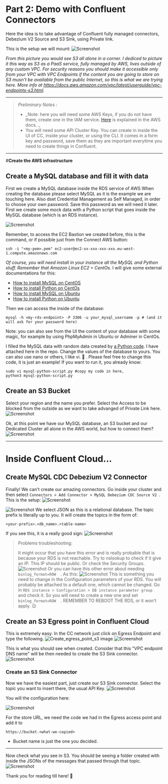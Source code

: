 # Part 2: Demo with Confluent Connectors

Here the idea is to take advantage of Confluent fully managed connectors, Debezium V2 Source and S3 Sink, using Private link.

This is the setup we will mount:
![Screenshot](https://github.com/angietd94/confluent-webinar-connect-private-networking/blob/c929dee23ac648d93b1887e816ee599eae4d041d/images/demo-schema.png)

_From this picture you would see S3 all alone in a corner. I dediced to picture it this way as S3 as a PaaS service, fully managed by AWS, lives outside of any custom VPC. For security reasons you should make it accessible only from your VPC with VPC Endpoints if the content you are going to store on S3 musn't be available from the public Internet, so this is what we are trying here._ _More info at https://docs.aws.amazon.com/vpc/latest/userguide/vpc-endpoints-s3.html._


_______
> _Preliminary Notes :_
> - _Note: here you will need some AWS Keys, if you do not have them, create one in the IAM service. [Here](https://docs.aws.amazon.com/IAM/latest/UserGuide/id_credentials_access-keys.html#Using_CreateAccessKey) is explained in the AWS docs. _
> - You will need some API Cluster Key. You can create in inside the UI of CC, inside your cluster, or using the CLI. It comes in a form key and password, save them as they are important everytime you need to create things in Confluent.
___________
#**Create the AWS infrastructure**
## **Create a MySQL database and fill it with data**
First we create a MySQL database inside the RDS service of AWS
When creating the database please select MySQL as it is the example we are touching here.
Also dset Credential Management as Self Managed, in order to choose your own password. Save this password as we will need it later.
First we create some mock data with a Python script that goes inside the MySQL database (which is an RDS instance).

![Screenshot](https://github.com/angietd94/confluent-webinar-connect-private-networking/blob/7db0f8af95039a71498d167be52113c5ecc2cf03/images/select_rds_database.png)

Remember, to access the EC2 Bastion we created before, this is the command, or if possible just from the Connect AWS button:
```
ssh -i "<my-pem>.pem" ec2-user@ec2-xx-xxx-xxx-xxx.eu-west-1.compute.amazonaws.com
```
_Of course, you will need install in your instance all the MySQL and Python stuff. Remember that Amazon Linux EC2 = CentOs._
I will give some external documentations for this:
- [How to install MySQL on CentOS](https://www.digitalocean.com/community/tutorials/how-to-install-mysql-on-centos-7)
- [How to install Python on CentOs](https://www.liquidweb.com/kb/how-to-install-python-3-on-centos-7/)
- [How to install MySQL on Ubuntu](https://www.digitalocean.com/community/tutorials/how-to-install-mysql-on-ubuntu-20-04)
- [How to install Python on Ubuntu](https://phoenixnap.com/kb/how-to-install-python-3-ubuntu)
  
Then we can access the inside of the database:
```
mysql -h <my-rds-endpoint> -P 3306 -u your_mysql_username -p # (and it will ask for your password here)
```

Note: you can also see from the UI the content of your database with some magic, for example by using PhpMyAdmin in Ubuntu or Adminer in CentOs.

I filled the MySQL data with random data created by [a Python code](https://github.com/angietd94/confluent-webinar-connect-private-networking/blob/main/mysql-python-script.py). I have attached here in the repo. Change the values of the database to yours. You can also use nano or others, I like vi. :see_no_evil:	. Please feel free to change this code, it is just an example!
If you want to run it, you already know: 
```
sudo vi mysql-python-script.py #copy my code in here,
python3 mysql-python-script.py
```

## **Create an S3 Bucket**
Select your region and the name you prefer.
Select the Access to be blocked from the outside as we want to take advanged of Private Link here.
![Screenshot](https://github.com/angietd94/confluent-webinar-connect-private-networking/blob/5a258b2727bc5d801bd35ad2ad7fade560b9117b/images/bucket_block.png)


Ok, at this point we have our MySQL database, an S3 bucket and our Dedicated Cluster all alone in the AWS world, but how to connect them?
![Screenshot](https://github.com/angietd94/confluent-webinar-connect-private-networking/blob/512e2f8a107246250d5092f2c5ddcb07a0ef1c5a/images/only_mysql_and_s3.png)
________
# Inside Confluent Cloud...
## Create MySQL CDC Debezium V2 Connector

Finally! We can't create our amazing connectors.
Go inside your cluster and then select   ```Connectors > Add Connector > MySQL Debezium CDC Source V2 ```.
This is the setup:
![Screenshot](https://github.com/angietd94/confluent-webinar-connect-private-networking/blob/5318c2a0b7168ad4ebfaf7e34bafe2d8268e1f65/images/debezium_creatiom.png)



![Screenshot](https://github.com/angietd94/confluent-webinar-connect-private-networking/blob/3e301b08c9fa0249752cfcdca4c5fc721f31f0fa/debezium_setup.png)
We select JSON as this is a relational database. The topic prefix is literally up to you.
It will create the topics in the form of:
```
<your-prefix>.<db_name>.>table-name>
```

If you see this, it is a really good sign:
![Screenshot](https://github.com/angietd94/confluent-webinar-connect-private-networking/blob/1a1b6d5c0741eab3c60cc8a09f75923092d94928/images/debezium_working_estrecho.png)

> Problems troubleshooting:
> 
> It might occur that you have this error and is really probable that is because your RDS is not reachable. Try to nslookup <the-rds-endpoint> to check if it give an IP. This IP should be public. Or check the Security Groups.
> ![Screenshot](https://github.com/angietd94/confluent-webinar-connect-private-networking/blob/c86e7b32285b1af0df187ed3454565dbbdef44c2/images/debezium_connector_Error.png)
> Or you can have this other error about needing ```binlog_format=ROW  ```. As this:
![Screenshot](https://github.com/angietd94/confluent-webinar-connect-private-networking/blob/5bacea33e5f4e19f285591430173f91793062592/images/row_error_!.png)
> This is something you need to change in the Configuration parameters of your RDS. You will probably be attached to a default one, which cannot be changed. Go in   ```RDS instance > Configuration > DB instance parameter group  ``` and check it. So you will need to create a  new one and set   ```binlog_format=ROW  ```. REMEMBER TO REBOOT THE RDS, or it won't apply. :wink:	
  
## **Create an S3 Egress point in Confluent Cloud**

This is extremely easy. In the CC network just click on Egress Endpoint and type the following.
![Create_egress_point_s3 image](https://github.com/angietd94/confluent-webinar-connect-private-networking/blob/c528c6f05d869e2146a93c7510e8b82c46520f6a/images/creating_s3_egress_point.png)
![Screenshot](https://github.com/angietd94/confluent-webinar-connect-private-networking/blob/c528c6f05d869e2146a93c7510e8b82c46520f6a/images/s3_access_point1.png)

This is what you should see when created. Consider that this "VPC endpoint DNS name" will be then needed to create the S3 Sink connector.
![Screenshot](https://github.com/angietd94/confluent-webinar-connect-private-networking/blob/7db0f8af95039a71498d167be52113c5ecc2cf03/images/s3_egress_point.png)



### **Create an S3 Sink Connector**
Now we have the easiest part, just create our S3 Sink connector. Select the topic you want to insert there, the usual API Key.
![Screenshot](https://github.com/angietd94/confluent-webinar-connect-private-networking/blob/c528c6f05d869e2146a93c7510e8b82c46520f6a/images/s3linklogo.png)

You will the configuration here:

![Screenshot](https://github.com/angietd94/confluent-webinar-connect-private-networking/blob/ad826c7c4c5caf026bd15c73640c2d95218dd5bd/images/s3_sink_connector_settings.png)

For the store URL, we need the code we had in the Egress access point and add it to
  ```
  https://bucket.<what-we-copied>
  ```


- Bucket name is just the one you decided.
  
______
Now check what you see in S3.
You should be seeing a folder created with inside the JSONs of the messages that passed through that topic.
![Screenshot](https://github.com/angietd94/confluent-webinar-connect-private-networking/blob/a710c0cb30f41dc74d87635c94e77b540e50b46c/images/s3_topics.png)

Thank you for reading till here! :sparkling_heart:	

